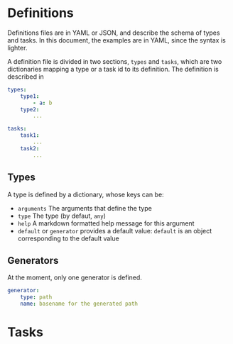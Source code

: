 # Definitions

Definitions files are in YAML or JSON, and describe the schema of types and tasks.
In this document, the examples are in YAML, since the syntax is lighter.

A definition file is divided in two sections, `types` and `tasks`, which
are two dictionaries mapping a type or a task id to its definition. The definition
is described in

```YAML
types:
    type1:
        - a: b
    type2:
        ...

tasks:
    task1:
        ...
    task2:
        ...
```

## Types

A type is defined by a dictionary, whose keys can be:

- `arguments` The arguments that define the type
- `type` The type (by defaut, `any`)
- `help` A markdown formatted help message for this argument
- `default` or `generator` provides a default value: `default` is
  an object corresponding to the default value

## Generators

At the moment, only one generator is defined.

```yaml
generator:
    type: path
    name: basename for the generated path
```
# Tasks

